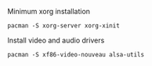 Minimum xorg installation 

`pacman -S xorg-server xorg-xinit`

Install video and audio drivers

`pacman -S xf86-video-nouveau alsa-utils`
